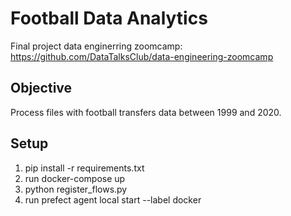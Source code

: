 # Football Data Analytics

Final project data enginerring zoomcamp: https://github.com/DataTalksClub/data-engineering-zoomcamp

## Objective
Process files with football transfers data between 1999 and 2020.

## Setup
1. pip install -r requirements.txt
2. run docker-compose up
3. python register_flows.py
3. run prefect agent local start --label docker